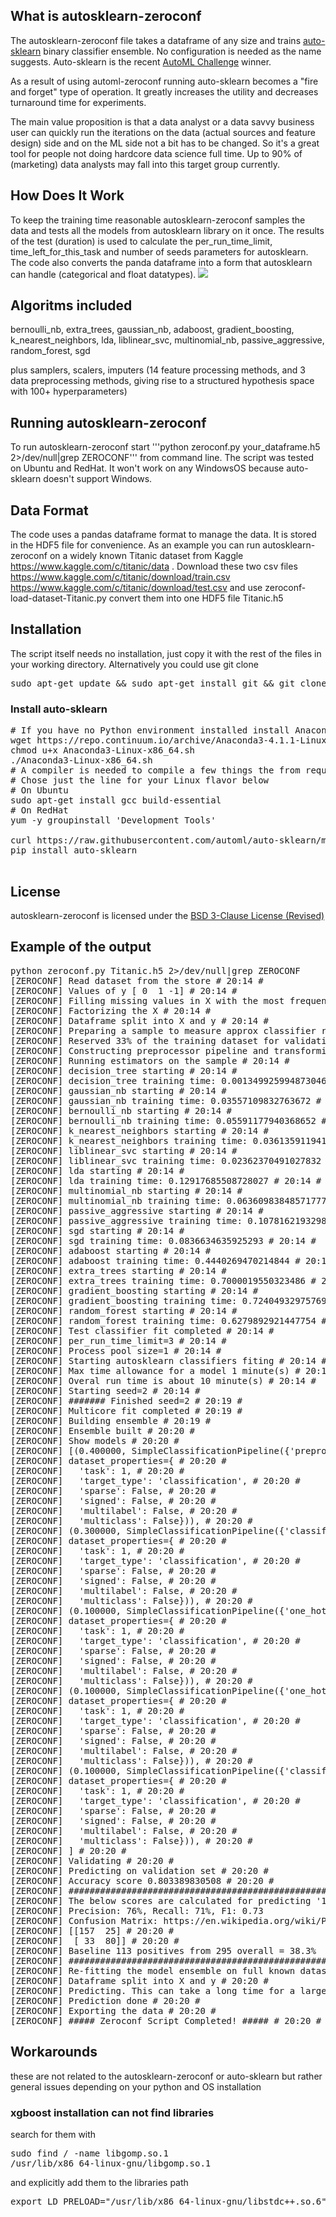 ## What is autosklearn-zeroconf
The autosklearn-zeroconf file takes a dataframe of any size and trains [auto-sklearn](https://github.com/automl/auto-sklearn) binary classifier ensemble. No configuration is needed as the name suggests. Auto-sklearn is the recent [AutoML Challenge](http://www.kdnuggets.com/2016/08/winning-automl-challenge-auto-sklearn.html) winner.

As a result of using automl-zeroconf running auto-sklearn becomes a "fire and forget" type of operation. It greatly increases the utility and decreases turnaround time for experiments.

The main value proposition is that a data analyst or a data savvy business user can quickly run the iterations on the data (actual sources and feature design) side and on the ML side not a bit has to be changed. So it's a great tool for people not doing hardcore data science full time. Up to 90% of (marketing) data analysts may fall into this target group currently. 

## How Does It Work
To keep the training time reasonable autosklearn-zeroconf samples the data and tests all the models from autosklearn library on it once. The results of the test (duration) is used to calculate the per_run_time_limit, time_left_for_this_task and number of seeds parameters for autosklearn. The code also converts the panda dataframe into a form that autosklearn can handle (categorical and float datatypes).
<img src=https://github.com/paypal/autosklearn-zeroconf/blob/master/AutosklearnModellingLossOverTimeExample.png></img>

## Algoritms included
 bernoulli_nb,
 extra_trees,
 gaussian_nb,
 adaboost,
 gradient_boosting,
 k_nearest_neighbors,
 lda,
 liblinear_svc,
 multinomial_nb,
 passive_aggressive,
 random_forest,
 sgd

plus samplers, scalers, imputers (14 feature processing methods, and 3 data preprocessing
methods,  giving  rise  to  a  structured  hypothesis  space  with  100+  hyperparameters)

## Running autosklearn-zeroconf
To run autosklearn-zeroconf start '''python zeroconf.py your_dataframe.h5 2>/dev/null|grep ZEROCONF''' from command line.
The script was tested on Ubuntu and RedHat. It won't work on any WindowsOS because auto-sklearn doesn't support Windows.

## Data Format
The code uses a pandas dataframe format to manage the data. It is stored in the HDF5 file for convenience.
As an example you can run autosklearn-zeroconf on a widely known Titanic dataset from Kaggle https://www.kaggle.com/c/titanic/data .
Download these two csv files https://www.kaggle.com/c/titanic/download/train.csv https://www.kaggle.com/c/titanic/download/test.csv and use 
zeroconf-load-dataset-Titanic.py convert them into one HDF5 file Titanic.h5

## Installation
The script itself needs no installation, just copy it with the rest of the files in your working directory.
Alternatively you could use git clone
<pre>
sudo apt-get update && sudo apt-get install git && git clone https://github.com/paypal/autosklearn-zeroconf.git
</pre>

### Install auto-sklearn
<pre>
# If you have no Python environment installed install Anaconda.
wget https://repo.continuum.io/archive/Anaconda3-4.1.1-Linux-x86_64.sh -O Anaconda3-Linux-x86_64.sh
chmod u+x Anaconda3-Linux-x86_64.sh
./Anaconda3-Linux-x86_64.sh
# A compiler is needed to compile a few things the from requirements.txt
# Chose just the line for your Linux flavor below
# On Ubuntu
sudo apt-get install gcc build-essential
# On RedHat
yum -y groupinstall 'Development Tools'

curl https://raw.githubusercontent.com/automl/auto-sklearn/master/requirements.txt | xargs -n 1 -L 1 pip install
pip install auto-sklearn

</pre>

## License
autosklearn-zeroconf is licensed under the [BSD 3-Clause License (Revised)](LICENSE.txt)

## Example of the output
<pre>
python zeroconf.py Titanic.h5 2>/dev/null|grep ZEROCONF
[ZEROCONF] Read dataset from the store # 20:14 #
[ZEROCONF] Values of y [ 0  1 -1] # 20:14 #
[ZEROCONF] Filling missing values in X with the most frequent values # 20:14 #
[ZEROCONF] Factorizing the X # 20:14 #
[ZEROCONF] Dataframe split into X and y # 20:14 #
[ZEROCONF] Preparing a sample to measure approx classifier run time and select features # 20:14 #
[ZEROCONF] Reserved 33% of the training dataset for validation (upto 33k rows) # 20:14 #
[ZEROCONF] Constructing preprocessor pipeline and transforming sample data # 20:14 #
[ZEROCONF] Running estimators on the sample # 20:14 #
[ZEROCONF] decision_tree starting # 20:14 #
[ZEROCONF] decision_tree training time: 0.0013499259948730469 # 20:14 #
[ZEROCONF] gaussian_nb starting # 20:14 #
[ZEROCONF] gaussian_nb training time: 0.03557109832763672 # 20:14 #
[ZEROCONF] bernoulli_nb starting # 20:14 #
[ZEROCONF] bernoulli_nb training time: 0.05591177940368652 # 20:14 #
[ZEROCONF] k_nearest_neighbors starting # 20:14 #
[ZEROCONF] k_nearest_neighbors training time: 0.03613591194152832 # 20:14 #
[ZEROCONF] liblinear_svc starting # 20:14 #
[ZEROCONF] liblinear_svc training time: 0.02362370491027832 # 20:14 #
[ZEROCONF] lda starting # 20:14 #
[ZEROCONF] lda training time: 0.12917685508728027 # 20:14 #
[ZEROCONF] multinomial_nb starting # 20:14 #
[ZEROCONF] multinomial_nb training time: 0.06360983848571777 # 20:14 #
[ZEROCONF] passive_aggressive starting # 20:14 #
[ZEROCONF] passive_aggressive training time: 0.10781621932983398 # 20:14 #
[ZEROCONF] sgd starting # 20:14 #
[ZEROCONF] sgd training time: 0.0836634635925293 # 20:14 #
[ZEROCONF] adaboost starting # 20:14 #
[ZEROCONF] adaboost training time: 0.4440269470214844 # 20:14 #
[ZEROCONF] extra_trees starting # 20:14 #
[ZEROCONF] extra_trees training time: 0.7000019550323486 # 20:14 #
[ZEROCONF] gradient_boosting starting # 20:14 #
[ZEROCONF] gradient_boosting training time: 0.7240493297576904 # 20:14 #
[ZEROCONF] random_forest starting # 20:14 #
[ZEROCONF] random_forest training time: 0.6279892921447754 # 20:14 #
[ZEROCONF] Test classifier fit completed # 20:14 #
[ZEROCONF] per_run_time_limit=3 # 20:14 #
[ZEROCONF] Process pool size=1 # 20:14 #
[ZEROCONF] Starting autosklearn classifiers fiting # 20:14 #
[ZEROCONF] Max time allowance for a model 1 minute(s) # 20:14 #
[ZEROCONF] Overal run time is about 10 minute(s) # 20:14 #
[ZEROCONF] Starting seed=2 # 20:14 #
[ZEROCONF] ####### Finished seed=2 # 20:19 #
[ZEROCONF] Multicore fit completed # 20:19 #
[ZEROCONF] Building ensemble # 20:19 #
[ZEROCONF] Ensemble built # 20:20 #
[ZEROCONF] Show models # 20:20 #
[ZEROCONF] [(0.400000, SimpleClassificationPipeline({'preprocessor:liblinear_svc_preprocessor:tol': 0.00010000000000000009, 'balancing:strategy': 'weighting', 'preprocessor:liblinear_svc_preprocessor:loss': 'squared_hinge', 'classifier:adaboost:algorithm': 'SAMME', 'preprocessor:liblinear_svc_preprocessor:C': 1.0, 'preprocessor:liblinear_svc_preprocessor:penalty': 'l1', 'preprocessor:__choice__': 'liblinear_svc_preprocessor', 'preprocessor:liblinear_svc_preprocessor:fit_intercept': 'True', 'one_hot_encoding:use_minimum_fraction': 'False', 'preprocessor:liblinear_svc_preprocessor:intercept_scaling': 1, 'preprocessor:liblinear_svc_preprocessor:dual': 'False', 'classifier:adaboost:learning_rate': 0.026303797714332906, 'rescaling:__choice__': 'minmax', 'classifier:adaboost:max_depth': 2, 'imputation:strategy': 'median', 'classifier:adaboost:n_estimators': 143, 'preprocessor:liblinear_svc_preprocessor:multi_class': 'ovr', 'classifier:__choice__': 'adaboost'}, # 20:20 #
[ZEROCONF] dataset_properties={ # 20:20 #
[ZEROCONF]   'task': 1, # 20:20 #
[ZEROCONF]   'target_type': 'classification', # 20:20 #
[ZEROCONF]   'sparse': False, # 20:20 #
[ZEROCONF]   'signed': False, # 20:20 #
[ZEROCONF]   'multilabel': False, # 20:20 #
[ZEROCONF]   'multiclass': False})), # 20:20 #
[ZEROCONF] (0.300000, SimpleClassificationPipeline({'classifier:random_forest:min_samples_leaf': 5, 'balancing:strategy': 'weighting', 'classifier:random_forest:bootstrap': 'False', 'classifier:__choice__': 'random_forest', 'classifier:random_forest:min_weight_fraction_leaf': 0.0, 'classifier:random_forest:max_features': 4.138756484748367, 'classifier:random_forest:min_samples_split': 9, 'one_hot_encoding:use_minimum_fraction': 'False', 'classifier:random_forest:n_estimators': 100, 'rescaling:__choice__': 'standardize', 'preprocessor:__choice__': 'no_preprocessing', 'imputation:strategy': 'median', 'classifier:random_forest:max_leaf_nodes': 'None', 'classifier:random_forest:criterion': 'gini', 'classifier:random_forest:max_depth': 'None'}, # 20:20 #
[ZEROCONF] dataset_properties={ # 20:20 #
[ZEROCONF]   'task': 1, # 20:20 #
[ZEROCONF]   'target_type': 'classification', # 20:20 #
[ZEROCONF]   'sparse': False, # 20:20 #
[ZEROCONF]   'signed': False, # 20:20 #
[ZEROCONF]   'multilabel': False, # 20:20 #
[ZEROCONF]   'multiclass': False})), # 20:20 #
[ZEROCONF] (0.100000, SimpleClassificationPipeline({'one_hot_encoding:use_minimum_fraction': 'False', 'classifier:passive_aggressive:loss': 'squared_hinge', 'balancing:strategy': 'weighting', 'classifier:passive_aggressive:n_iter': 412, 'classifier:passive_aggressive:fit_intercept': 'True', 'classifier:__choice__': 'passive_aggressive', 'rescaling:__choice__': 'minmax', 'preprocessor:__choice__': 'no_preprocessing', 'imputation:strategy': 'mean', 'classifier:passive_aggressive:C': 0.002134508671186945}, # 20:20 #
[ZEROCONF] dataset_properties={ # 20:20 #
[ZEROCONF]   'task': 1, # 20:20 #
[ZEROCONF]   'target_type': 'classification', # 20:20 #
[ZEROCONF]   'sparse': False, # 20:20 #
[ZEROCONF]   'signed': False, # 20:20 #
[ZEROCONF]   'multilabel': False, # 20:20 #
[ZEROCONF]   'multiclass': False})), # 20:20 #
[ZEROCONF] (0.100000, SimpleClassificationPipeline({'one_hot_encoding:use_minimum_fraction': 'False', 'classifier:adaboost:max_depth': 2, 'balancing:strategy': 'weighting', 'classifier:adaboost:algorithm': 'SAMME.R', 'classifier:__choice__': 'adaboost', 'rescaling:__choice__': 'minmax', 'preprocessor:__choice__': 'no_preprocessing', 'imputation:strategy': 'median', 'classifier:adaboost:n_estimators': 232, 'classifier:adaboost:learning_rate': 0.10000000000000002}, # 20:20 #
[ZEROCONF] dataset_properties={ # 20:20 #
[ZEROCONF]   'task': 1, # 20:20 #
[ZEROCONF]   'target_type': 'classification', # 20:20 #
[ZEROCONF]   'sparse': False, # 20:20 #
[ZEROCONF]   'signed': False, # 20:20 #
[ZEROCONF]   'multilabel': False, # 20:20 #
[ZEROCONF]   'multiclass': False})), # 20:20 #
[ZEROCONF] (0.100000, SimpleClassificationPipeline({'classifier:random_forest:min_samples_leaf': 7, 'balancing:strategy': 'none', 'classifier:random_forest:bootstrap': 'True', 'classifier:__choice__': 'random_forest', 'one_hot_encoding:minimum_fraction': 0.01626967550201217, 'classifier:random_forest:min_weight_fraction_leaf': 0.0, 'classifier:random_forest:max_features': 1.6830354508687444, 'classifier:random_forest:min_samples_split': 5, 'one_hot_encoding:use_minimum_fraction': 'True', 'classifier:random_forest:n_estimators': 100, 'rescaling:__choice__': 'minmax', 'preprocessor:__choice__': 'no_preprocessing', 'imputation:strategy': 'median', 'classifier:random_forest:max_leaf_nodes': 'None', 'classifier:random_forest:criterion': 'gini', 'classifier:random_forest:max_depth': 'None'}, # 20:20 #
[ZEROCONF] dataset_properties={ # 20:20 #
[ZEROCONF]   'task': 1, # 20:20 #
[ZEROCONF]   'target_type': 'classification', # 20:20 #
[ZEROCONF]   'sparse': False, # 20:20 #
[ZEROCONF]   'signed': False, # 20:20 #
[ZEROCONF]   'multilabel': False, # 20:20 #
[ZEROCONF]   'multiclass': False})), # 20:20 #
[ZEROCONF] ] # 20:20 #
[ZEROCONF] Validating # 20:20 #
[ZEROCONF] Predicting on validation set # 20:20 #
[ZEROCONF] Accuracy score 0.803389830508 # 20:20 #
[ZEROCONF] ########################################################################
[ZEROCONF] The below scores are calculated for predicting '1' category value # 20:20 #
[ZEROCONF] Precision: 76%, Recall: 71%, F1: 0.73
[ZEROCONF] Confusion Matrix: https://en.wikipedia.org/wiki/Precision_and_recall
[ZEROCONF] [[157  25] # 20:20 #
[ZEROCONF]  [ 33  80]] # 20:20 #
[ZEROCONF] Baseline 113 positives from 295 overall = 38.3%
[ZEROCONF] ########################################################################
[ZEROCONF] Re-fitting the model ensemble on full known dataset to prepare for prediciton. This can take a long time. # 20:20 #
[ZEROCONF] Dataframe split into X and y # 20:20 #
[ZEROCONF] Predicting. This can take a long time for a large prediction set. # 20:20 #
[ZEROCONF] Prediction done # 20:20 #
[ZEROCONF] Exporting the data # 20:20 #
[ZEROCONF] ##### Zeroconf Script Completed! ##### # 20:20 #
</pre>

## Workarounds
these are not related to the autosklearn-zeroconf or auto-sklearn but rather general issues depending on your python and OS installation
### xgboost installation can not find libraries
search for them with 
<pre>sudo find / -name libgomp.so.1
/usr/lib/x86_64-linux-gnu/libgomp.so.1</pre> 
and explicitly add them to the libraries path
<pre>export LD_PRELOAD="/usr/lib/x86_64-linux-gnu/libstdc++.so.6":"/usr/lib/x86_64-linux-gnu/libgomp.so.1"; python zeroconf.py Titanic.h5 2>/dev/null|grep ZEROCONF</pre>
